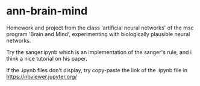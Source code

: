# ann-brain-mind
Homework and project from the class 'artificial neural networks' of the msc program 'Brain and Mind', experimenting with biologically plausible neural networks.

Try the sanger.ipynb which is an implementation of the sanger's rule, and i think a nice tutorial on his paper.

If the .ipynb files don't display, try copy-paste the link of the .ipynb file in https://nbviewer.jupyter.org/
